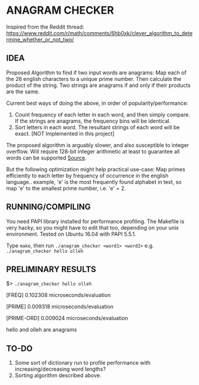 # ANAGRAM CHECKER

Inspired from the Reddit thread: https://www.reddit.com/r/math/comments/6hb0xk/clever_algorithm_to_determine_whether_or_not_two/

## IDEA
Proposed Algorithm to find if two input words are anagrams: Map each of the 26 english characters to a unique prime number. Then calculate the product of the string. Two strings are anagrams if and only if their products are the same.

Current best ways of doing the above, in order of popularity/performance:

1) Count frequency of each letter in each word, and then simply compare. If the strings are anagrams, the frequency bins will be identical.
2) Sort letters in each word. The resultant strings of each word will be exact. [NOT Implemented in this project]

The proposed algorithm is arguably slower, and also susceptible to integer overflow. Will require 128-bit integer arithmetic at least to guarantee all words can be supported [Source](https://www.reddit.com/r/math/comments/6hb0xk/clever_algorithm_to_determine_whether_or_not_two/dix8409/).

But the following optimization might help practical use-case: Map primes efficiently to each letter by frequency of occurrence in the english language.. example, 'e' is the most frequently found alphabet in text, so map 'e' to the smallest prime number, i.e. 'e' = 2.

## RUNNING/COMPILING

You need PAPI library installed for performance profiling. The Makefile is very hacky, so you might have to edit that too, depending on your unix environment. Tested on Ubuntu 16.04 with PAPI 5.5.1.

Type `make`, then run `./anagram_checker <word1> <word2>`
e.g. `./anagram_checker hello olleh`

## PRELIMINARY RESULTS

$> `./anagram_checker hello olleh`

[FREQ] 0.102308 microseconds/evaluation

[PRIME] 0.009318 microseconds/evaluation

[PRIME-ORD] 0.009024 microseconds/evaluation

hello and olleh are anagrams

## TO-DO

1) Some sort of dictionary run to profile performance with increasing/decreasing word lengths?
2) Sorting algorithm described above.
